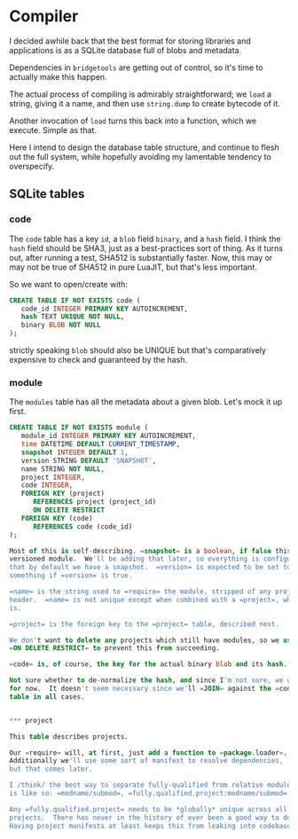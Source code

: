 # Compiler


I decided awhile back that the best format for storing libraries and
applications is as a SQLite database full of blobs and metadata.


Dependencies in ``bridgetools`` are getting out of control, so it's time to
actually make this happen.


The actual process of compiling is admirably straightforward; we ``load`` a
string, giving it a name, and then use ``string.dump`` to create bytecode of it.


Another invocation of ``load`` turns this back into a function, which we
execute.  Simple as that.


Here I intend to design the database table structure, and continue to flesh
out the full system, while hopefully avoiding my lamentable tendency to
overspecify.


## SQLite tables


### code

  The ``code`` table has a key ``id``, a ``blob`` field ``binary``, and a
``hash`` field.  I think the ``hash`` field should be SHA3, just as a
best-practices sort of thing. As it turns out, after running a test, SHA512 is
substantially faster.  Now, this may or may not be true of SHA512 in pure
LuaJIT, but that's less important.


So we want to open/create with:

```sql
CREATE TABLE IF NOT EXISTS code (
   code_id INTEGER PRIMARY KEY AUTOINCREMENT,
   hash TEXT UNIQUE NOT NULL,
   binary BLOB NOT NULL
);
```

strictly speaking ``blob`` should also be UNIQUE but that's comparatively
expensive to check and guaranteed by the hash.


### module

  The ``modules`` table has all the metadata about a given blob. Let's mock it
up first.

```sql
CREATE TABLE IF NOT EXISTS module (
   module_id INTEGER PRIMARY KEY AUTOINCREMENT,
   time DATETIME DEFAULT CURRENT_TIMESTAMP,
   snapshot INTEGER DEFAULT 1,
   version STRING DEFAULT 'SNAPSHOT',
   name STRING NOT NULL,
   project INTEGER,
   code INTEGER,
   FOREIGN KEY (project)
      REFERENCES project (project_id)
      ON DELETE RESTRICT
   FOREIGN KEY (code)
      REFERENCES code (code_id)
);

Most of this is self-describing. =snapshot= is a boolean, if false this is a
versioned module.  We'll be adding that later, so everything is configured so
that by default we have a snapshot.  =version= is expected to be set to
something if =version= is true.

=name= is the string used to =require= the module, stripped of any project
header.  =name= is not unique except when combined with a =project=, which
is.

=project= is the foreign key to the =project= table, described next.

We don't want to delete any projects which still have modules, so we use
=ON DELETE RESTRICT= to prevent this from succeeding.

=code= is, of course, the key for the actual binary blob and its hash.

Not sure whether to de-normalize the hash, and since I'm not sure, we won't
for now.  It doesn't seem necessary since we'll =JOIN= against the =code=
table in all cases.


*** project

This table describes projects.

Our =require= will, at first, just add a function to =package.loader=.
Additionally we'll use some sort of manifest to resolve dependencies,
but that comes later.

I /think/ the best way to separate fully-qualified from relative module names
is like so: =modname/submod=, =fully.qualified.project:modname/submod=.

Any =fully.qualified.project= needs to be *globally* unique across all bridge
projects.  There has never in the history of ever been a good way to do this.
Having project manifests at least keeps this from leaking into codebases.






```

